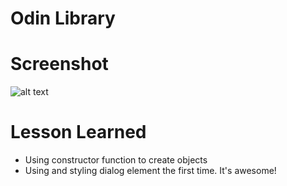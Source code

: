 # Odin Library

# Screenshot

![alt text](screenshot.png)

# Lesson Learned

- Using constructor function to create objects
- Using and styling dialog element the first time. It's awesome!
